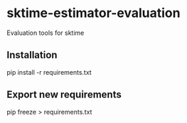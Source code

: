 # sktime-estimator-evaluation
Evaluation tools for sktime

Installation
------------
pip install -r requirements.txt


Export new requirements
-----------------------
pip freeze > requirements.txt 
